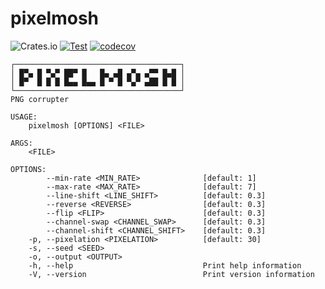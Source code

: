 # pixelmosh
![Crates.io](https://img.shields.io/crates/v/pixelmosh)
[![Test](https://github.com/charlesrocket/pixelmosh/actions/workflows/test.yml/badge.svg?branch=master)](https://github.com/charlesrocket/pixelmosh/actions/workflows/test.yml)
[![codecov](https://codecov.io/gh/charlesrocket/pixelmosh/branch/master/graph/badge.svg)](https://codecov.io/gh/charlesrocket/pixelmosh)

```
┌─────────────────────────────────────┐
│ █▀▄ █ ▀▄▀ ██▀ █   █▄ ▄█ ▄▀▄ ▄▀▀ █▄█ │
│ █▀  █ █ █ █▄▄ █▄▄ █ ▀ █ ▀▄▀ ▄██ █ █ │
└─────────────────────────────────────┘
PNG corrupter

USAGE:
    pixelmosh [OPTIONS] <FILE>

ARGS:
    <FILE>

OPTIONS:
        --min-rate <MIN_RATE>              [default: 1]
        --max-rate <MAX_RATE>              [default: 7]
        --line-shift <LINE_SHIFT>          [default: 0.3]
        --reverse <REVERSE>                [default: 0.3]
        --flip <FLIP>                      [default: 0.3]
        --channel-swap <CHANNEL_SWAP>      [default: 0.3]
        --channel-shift <CHANNEL_SHIFT>    [default: 0.3]
    -p, --pixelation <PIXELATION>          [default: 30]
    -s, --seed <SEED>
    -o, --output <OUTPUT>
    -h, --help                             Print help information
    -V, --version                          Print version information
```
